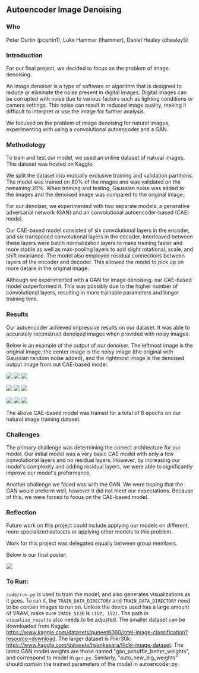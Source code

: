 ## Autoencoder Image Denoising

### Who
Peter Curtin (pcurtin1), Luke Hammer (lhammer), Daniel Healey (dhealey5)

### Introduction

For our final project, we decided to focus on the problem of image denoising. 

An image denoiser is a type of software or algorithm that is designed to reduce or eliminate the noise present in digital images. Digital images can be corrupted with noise due to various factors such as lighting conditions or camera settings. This noise can result in reduced image quality, making it difficult to interpret or use the image for further analysis. 

We focused on the problem of image denoising for natural images, experimenting with using a convolutional autoencoder and a GAN.

### Methodology

To train and test our model, we used an online dataset of natural images. This dataset was hosted on Kaggle.

We split the dataset into mutually exclusive training and validation partitions. The model was trained on 80% of the images and was validated on the remaining 20%. When training and testing, Gaussian noise was added to the images and the denoised image was compared to the original image.

For our denoiser, we experimented with two separate models: a generative adversarial network (GAN) and an convolutional autoencoder-based (CAE) model.

Our CAE-based model consisted of six convolutional layers in the encoder, and six transposed convolutional layers in the decoder. Interleaved between these layers were batch normalization layers to make training faster and more stable as well as max-pooling layers to add slight rotational, scale, and shift invariance. The model also employed residual connections between layers of the encoder and decoder. This allowed the model to pick up on more details in the original image. 

Although we experimented with a GAN for image denoising, our CAE-based model outperformed it. This was possibly due to the higher number of convolutional layers, resulting in more trainable parameters and longer training time.

### Results

Our autoencoder achieved impressive results on our dataset.  It was able to accurately reconstruct denoised images when provided with noisy images. 

Below is an example of the output of our denoiser. The leftmost image is the original image, the center image is the noisy image (the original with Gaussian random noise added), and the rightmost image is the denoised output image from out CAE-based model.

![](./code/auto_imgs_big/real_0_13.png) ![](./code/auto_imgs_big/noisy_0_13.png) ![](./code/auto_imgs_big/denoised_0_13.png)

![](./code/auto_imgs_big/real_6_13.png) ![](./code/auto_imgs_big/noisy_6_13.png) ![](./code/auto_imgs_big/denoised_6_13.png)

![](./code/auto_imgs_big/real_8_13.png) ![](./code/auto_imgs_big/noisy_8_13.png) ![](./code/auto_imgs_big/denoised_8_13.png)

The above CAE-based model was trained for a total of 8 epochs on our natural image training dataset.

### Challenges

The primary challenge was determining the correct architecture for our model. Our initial model was a very basic CAE model with only a few convolutional layers and no residual layers. However, by increasing our model's complexity and adding residual layers, we were able to significantly improve our model's preformance.

Another challenge we faced was with the GAN. We were hoping that the GAN would preform well, however it did not meet our expectations. Because of this, we were forced to focus on the CAE-based model.

### Reflection

Future work on this project could include applying our models on different, more specialized datasets  or applying other models to this problem. 

Work for this project was delegated equally between group members.

Below is our final poster:

![](poster.jpg)


### To Run:

`code/run.py` is used to train the model, and also generates visualizations as it goes. To run it, the `TRAIN_DATA_DIRECTORY` and `TRAIN_DATA_DIRECTORY` need to be contain images to run on. Unless the device used has a large amount of VRAM, make sure `IMAGE_SIZE` is `(152, 152)`. The path in `visualize_results` also needs to be adjusted. The smaller dataset can be downloaded from Kaggle: https://www.kaggle.com/datasets/puneet6060/intel-image-classification?resource=download. The larger dataset is Flikr30k: https://www.kaggle.com/datasets/hsankesara/flickr-image-dataset. The latest GAN model weights are those named "gan_pshuffle_better_weights", and correspond to model in `gan.py`. Similarly, "auto_new_big_weights" should contain the trained parameters of the model in autoencoder.py. 

